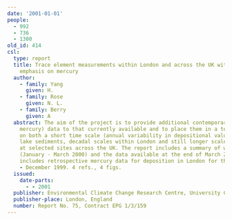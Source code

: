 ```yaml
---
date: '2001-01-01'
people:
  - 992
  - 736
  - 1300
old_id: 414
csl:
  type: report
  title: Trace element measurements within London and across the UK with particular
    emphasis on mercury
  author:
    - family: Yang
      given: H.
    - family: Rose
      given: N. L.
    - family: Berry
      given: A
  abstract: The aim of the project is to provide additional contemporary metals (especially
    mercury) data to that currently available and to place them in a temporal context
    on both a short time scale (annual variability in depositional values) and, using
    lake sediments, decadal scales within London and still longer scales (centuries)
    at selected sites across the UK. The report includes a summary of work in progress
    (January - March 2000) and the data available at the end of March 2000. It also
    includes retrospective mercury data for deposition in London for the period January
    - December 1999. 4 refs., 4 figs.
  issued:
    date-parts:
      - - 2001
  publisher: Environmental Climate Change Research Centre, University College
  publisher-place: London, England
  number: Report No. 75, Contract EPG 1/3/159
---
```

